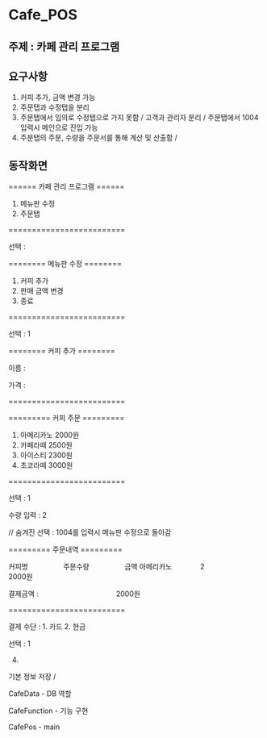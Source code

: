 # Cafe_POS

## 주제 : 카페 관리 프로그램

## 요구사항
1. 커피 추가, 금액 변경 가능
2. 주문탭과 수정탭을 분리
3. 주문탭에서 임의로 수정탭으로 가지 못함 / 고객과 관리자 분리 / 주문탭에서 1004 입력시 메인으로 진입 가능
4. 주문탭의 주문, 수량을 주문서를 통해 계산 및 산출함 / 

## 동작화면

====== 카페 관리 프로그램 ======
1. 메뉴판 수정
2. 주문탭

=========================

선택 : 

======== 메뉴판 수정 ========
1. 커피 추가
2. 판매 금액 변경
3. 종료

=========================

선택 : 1

======== 커피 추가 ========

이름 :

가격 : 

=========================
 

========= 커피 주문 =========
1. 아메리카노		2000원
2. 카페라떼			2500원
3. 아이스티			2300원
4. 초코라떼			3000원

=========================

선택 : 1

수량 입력 : 2

// 숨겨진 선택 : 1004를 입력시 메뉴판 수정으로 돌아감

========= 주문내역 =========

커피명     주문수량     금액
아메리카노    2      2000원


결제금액 :           2000원

=========================

결제 수단 : 1. 카드		2. 현금

선택 : 1



4.

기본 정보 저장 / 

CafeData - DB 역할

CafeFunction - 기능 구현

CafePos - main
